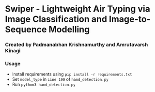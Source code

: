 # Swiper - Lightweight Air Typing via Image Classification and Image-to-Sequence Modelling

### Created by Padmanabhan Krishnamurthy and Amrutavarsh Kinagi

### Usage
- Install requirements using `pip install -r requirements.txt`
- Set `model_type` in    `Line 190` of `hand_detection.py`
- Run `python3 hand_detection.py`

